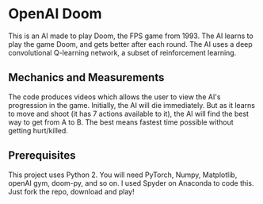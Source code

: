 # OpenAI Doom

This is an AI made to play Doom, the FPS game from 1993. The AI learns to play the game Doom, and gets better after each round. The AI uses a deep convolutional Q-learning network, a subset of reinforcement learning. 

## Mechanics and Measurements
The code produces videos which allows the user to view the AI's progression in the game. Initially, the AI will die immediately. But as it learns to move and shoot (it has 7 actions available to it), the AI will find the best way to get from A to B. The best means fastest time possible without getting hurt/killed.


## Prerequisites

This project uses Python 2. You will need PyTorch, Numpy, Matplotlib, openAI gym, doom-py, and so on. I used Spyder on Anaconda to code this. Just fork the repo, download and play!



